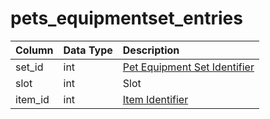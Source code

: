 # pets_equipmentset_entries

| Column | Data Type | Description |
| :--- | :--- | :--- |
| set_id | int | [Pet Equipment Set Identifier](pets_equipmentset.md) |
| slot | int | Slot |
| item_id | int | [Item Identifier](../../schema/items/items.md) |

